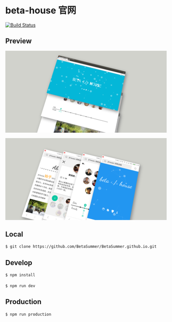 # beta-house 官网

[![Build Status](https://travis-ci.org/BetaSummer/beta2017.svg?branch=master)](https://travis-ci.org/BetaSummer/beta2017)

## Preview

![beta2017-preview-m](assets/images/beta2017-preview-pc.png)

![beta2017-preview-m](assets/images/beta2017-preview-m.png)

## Local

```bash
$ git clone https://github.com/BetaSummer/BetaSummer.github.io.git
```

## Develop

```bash
$ npm install

$ npm run dev
```

## Production

```bash
$ npm run production
```

